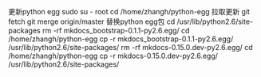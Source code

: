 更新python egg
sudo su - root 
cd /home/zhangh/python-egg
拉取更新
git fetch
git merge origin/master
替换python egg包
cd /usr/lib/python2.6/site-packages
rm -rf mkdocs_bootstrap-0.1.1-py2.6.egg/
cd /home/zhangh/python-egg
cp -r  mkdocs_bootstrap-0.1.1-py2.6.egg/ /usr/lib/python2.6/site-packages/
rm -rf mkdocs-0.15.0.dev-py2.6.egg/
cd /home/zhangh/python-egg
cp -r mkdocs-0.15.0.dev-py2.6.egg/ /usr/lib/python2.6/site-packages/